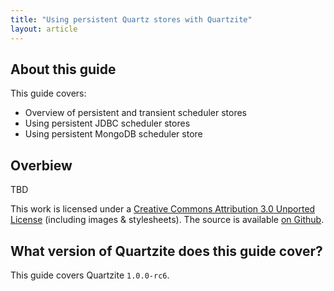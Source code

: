 ```yaml
---
title: "Using persistent Quartz stores with Quartzite"
layout: article
---
```


## About this guide

This guide covers:

 * Overview of persistent and transient scheduler stores
 * Using persistent JDBC scheduler stores
 * Using persistent MongoDB scheduler store


## Overbiew

TBD


This work is licensed under a <a rel="license" href="http://creativecommons.org/licenses/by/3.0/">Creative Commons Attribution 3.0 Unported License</a> (including images & stylesheets). The source is available [on Github](https://github.com/clojurewerkz/quartzite.docs).


## What version of Quartzite does this guide cover?

This guide covers Quartzite `1.0.0-rc6`.
